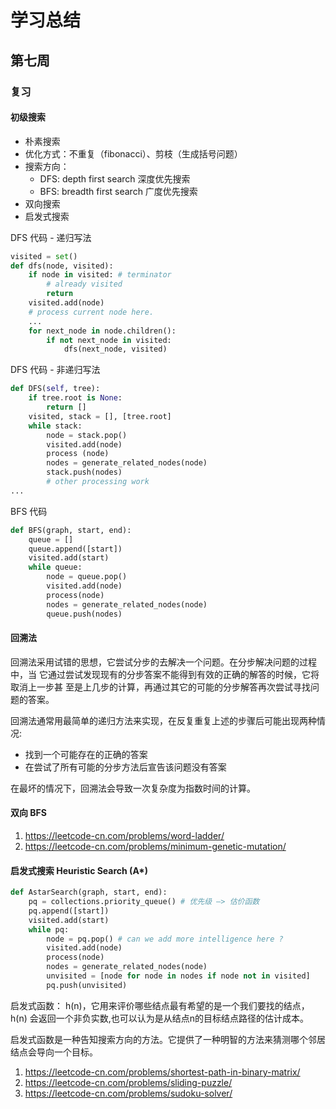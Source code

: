 # 学习总结
## 第七周
### 复习
#### 初级搜索
 - 朴素搜索
 - 优化方式：不重复（fibonacci）、剪枝（生成括号问题）
 - 搜索方向：
   - DFS: depth first search 深度优先搜索
   - BFS: breadth first search 广度优先搜索
 - 双向搜索
 - 启发式搜索

DFS 代码 - 递归写法
```python
visited = set() 
def dfs(node, visited):
    if node in visited: # terminator
        # already visited 
        return 
    visited.add(node) 
    # process current node here. 
    ...
    for next_node in node.children(): 
        if not next_node in visited: 
            dfs(next_node, visited)
```

DFS 代码 - 非递归写法
```python 
def DFS(self, tree): 
    if tree.root is None: 
        return [] 
    visited, stack = [], [tree.root]
    while stack: 
        node = stack.pop() 
        visited.add(node)
        process (node) 
        nodes = generate_related_nodes(node) 
        stack.push(nodes) 
        # other processing work 
...
```
BFS 代码
```python
def BFS(graph, start, end):
    queue = [] 
    queue.append([start]) 
    visited.add(start)
    while queue: 
        node = queue.pop() 
        visited.add(node)
        process(node) 
        nodes = generate_related_nodes(node) 
        queue.push(nodes)
```
#### 回溯法

回溯法采用试错的思想，它尝试分步的去解决一个问题。在分步解决问题的过程中，当
它通过尝试发现现有的分步答案不能得到有效的正确的解答的时候，它将取消上一步甚
至是上几步的计算，再通过其它的可能的分步解答再次尝试寻找问题的答案。

回溯法通常用最简单的递归方法来实现，在反复重复上述的步骤后可能出现两种情况:
-   找到一个可能存在的正确的答案
-   在尝试了所有可能的分步方法后宣告该问题没有答案
  
在最坏的情况下，回溯法会导致一次复杂度为指数时间的计算。

#### 双向 BFS
1. https://leetcode-cn.com/problems/word-ladder/
2. https://leetcode-cn.com/problems/minimum-genetic-mutation/

#### 启发式搜索 Heuristic Search (A*)
```python
def AstarSearch(graph, start, end):
    pq = collections.priority_queue() # 优先级 —> 估价函数
    pq.append([start]) 
    visited.add(start)
    while pq: 
        node = pq.pop() # can we add more intelligence here ?
        visited.add(node)
        process(node) 
        nodes = generate_related_nodes(node) 
        unvisited = [node for node in nodes if node not in visited]
        pq.push(unvisited)
```

启发式函数： h(n)，它用来评价哪些结点最有希望的是一个我们要找的结点，h(n) 会返回一个非负实数,也可以认为是从结点n的目标结点路径的估计成本。

启发式函数是一种告知搜索方向的方法。它提供了一种明智的方法来猜测哪个邻居结点会导向一个目标。

1. https://leetcode-cn.com/problems/shortest-path-in-binary-matrix/
2. https://leetcode-cn.com/problems/sliding-puzzle/
3. https://leetcode-cn.com/problems/sudoku-solver/